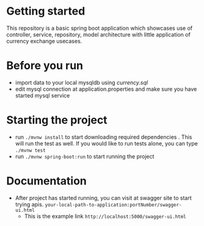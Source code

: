 # Getting started
This repository is a basic spring boot application which showcases use of controller, service, repository, model architecture with little application of currency exchange usecases.
# Before you run
- import data to your local mysqldb using *currency.sql*
- edit mysql connection at application.properties and make sure you have started mysql service
# Starting the project
- run `./mvnw install` to start downloading required dependencies . This will run the test as well. If you would like to run tests alone, you can type `./mvnw test`
- run `./mvnw spring-boot:run` to start running the project
# Documentation
+ After project has started running, you can visit at swagger site to start trying apis. `your-local-path-to-application:portNumber/swagger-ui.html`
  - This is the example link `http://localhost:5000/swagger-ui.html`


